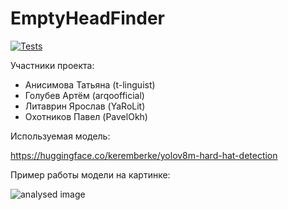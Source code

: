 # EmptyHeadFinder

[![Tests](https://github.com/YaRoLit/EmptyHeadFinder/actions/workflows/python-app.yml/badge.svg)](https://github.com/YaRoLit/EmptyHeadFinder/actions/workflows/python-app.yml)

Участники проекта:

- Анисимова Татьяна (t-linguist)
- Голубев Артём (arqoofficial)
- Литаврин Ярослав (YaRoLit)
- Охотников Павел (PavelOkh)

Используемая модель:

https://huggingface.co/keremberke/yolov8m-hard-hat-detection

Пример работы модели на картинке:

<img src = 'https://github.com/arqoofficial/EmptyHeadFinder/blob/main/1212.jpeg' alt = 'analysed image' align='left'/>
